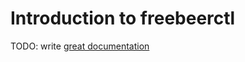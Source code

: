 # Introduction to freebeerctl

TODO: write [great documentation](http://jacobian.org/writing/what-to-write/)
